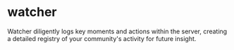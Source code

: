 # watcher
Watcher diligently logs key moments and actions within the server, creating a detailed registry of your community's activity for future insight.
